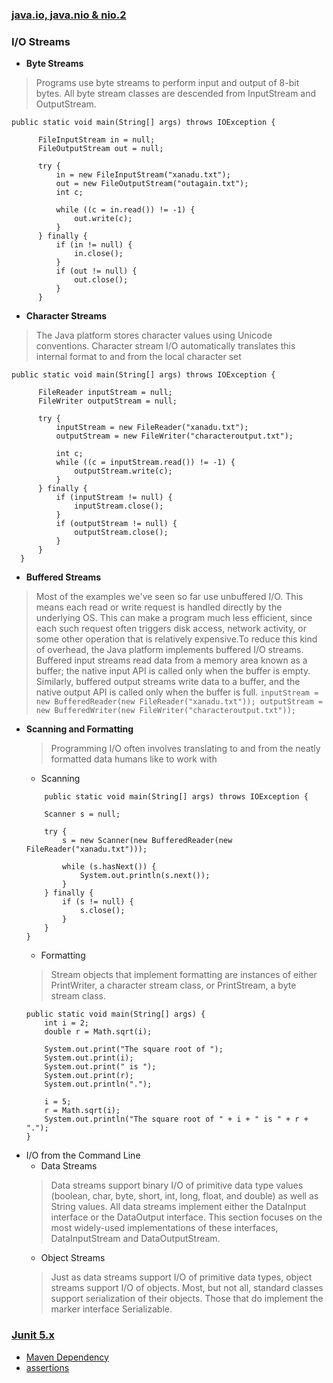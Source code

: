 ### [java.io, java.nio & nio.2](https://docs.oracle.com/javase/8/docs/technotes/guides/io/index.html)

### I/O Streams
  - **Byte Streams**
  >Programs use byte streams to perform input and output of 8-bit bytes. All byte stream classes are descended from InputStream and OutputStream.
  ```
  public static void main(String[] args) throws IOException {

        FileInputStream in = null;
        FileOutputStream out = null;

        try {
            in = new FileInputStream("xanadu.txt");
            out = new FileOutputStream("outagain.txt");
            int c;

            while ((c = in.read()) != -1) {
                out.write(c);
            }
        } finally {
            if (in != null) {
                in.close();
            }
            if (out != null) {
                out.close();
            }
        }
  ```
  
  - **Character Streams**
  > The Java platform stores character values using Unicode conventions. Character stream I/O automatically translates this internal format to and from the local character set
  ```
  public static void main(String[] args) throws IOException {

        FileReader inputStream = null;
        FileWriter outputStream = null;

        try {
            inputStream = new FileReader("xanadu.txt");
            outputStream = new FileWriter("characteroutput.txt");

            int c;
            while ((c = inputStream.read()) != -1) {
                outputStream.write(c);
            }
        } finally {
            if (inputStream != null) {
                inputStream.close();
            }
            if (outputStream != null) {
                outputStream.close();
            }
        }
    }
  ```
  - **Buffered Streams**
  > Most of the examples we've seen so far use unbuffered I/O. This means each read or write request is handled directly by the underlying OS. This can make a program much less efficient, since each such request often triggers disk access, network activity, or some other operation that is relatively expensive.To reduce this kind of overhead, the Java platform implements buffered I/O streams. Buffered input streams read data from a memory area known as a buffer; the native input API is called only when the buffer is empty. Similarly, buffered output streams write data to a buffer, and the native output API is called only when the buffer is full.
    ```
    inputStream = new BufferedReader(new FileReader("xanadu.txt"));
    outputStream = new BufferedWriter(new FileWriter("characteroutput.txt"));
    ```
  - **Scanning and Formatting**
    > Programming I/O often involves translating to and from the neatly formatted data humans like to work with
    - Scanning
    ```
        public static void main(String[] args) throws IOException {

        Scanner s = null;

        try {
            s = new Scanner(new BufferedReader(new FileReader("xanadu.txt")));

            while (s.hasNext()) {
                System.out.println(s.next());
            }
        } finally {
            if (s != null) {
                s.close();
            }
        }
    }
    ```
    - Formatting
    > Stream objects that implement formatting are instances of either PrintWriter, a character stream class, or PrintStream, a byte stream class.
    ```
    public static void main(String[] args) {
        int i = 2;
        double r = Math.sqrt(i);
        
        System.out.print("The square root of ");
        System.out.print(i);
        System.out.print(" is ");
        System.out.print(r);
        System.out.println(".");

        i = 5;
        r = Math.sqrt(i);
        System.out.println("The square root of " + i + " is " + r + ".");
    }
    ```
  - I/O from the Command Line
    - Data Streams 
    >Data streams support binary I/O of primitive data type values (boolean, char, byte, short, int, long, float, and double) as well as String values. All data streams implement either the DataInput interface or the DataOutput interface. This section focuses on the most widely-used implementations of these interfaces, DataInputStream and DataOutputStream.
    - Object Streams
    >Just as data streams support I/O of primitive data types, object streams support I/O of objects. Most, but not all, standard classes support serialization of their objects. Those that do implement the marker interface Serializable.
    




### [Junit 5.x](https://junit.org/junit5/docs/current/user-guide/) 
- [Maven Dependency](https://junit.org/junit5/docs/current/user-guide/#running-tests-build-maven)
- [assertions](https://junit.org/junit5/docs/current/user-guide/#writing-tests-assertions)